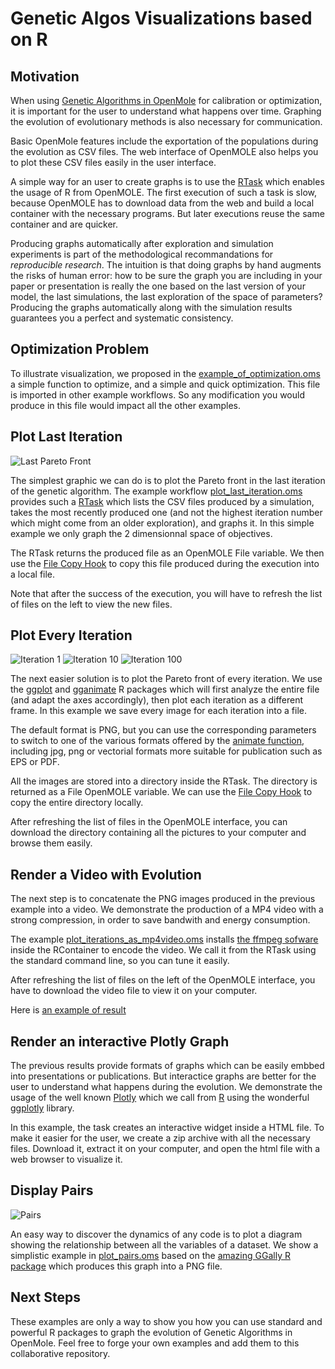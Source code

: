 # Genetic Algos Visualizations based on R

## Motivation

When using [Genetic Algorithms in OpenMole](https://next.openmole.org/Genetic+Algorithms.html) for calibration or optimization, it is important for the user to understand what happens over time.
Graphing the evolution of evolutionary methods is also necessary for communication. 

Basic OpenMole features include the exportation of the populations during the evolution as CSV files.
The web interface of OpenMOLE also helps you to plot these CSV files easily in the user interface. 

A simple way for an user to create graphs is to use the [RTask](https://next.openmole.org/R.html) which enables the usage of R 
from OpenMOLE. The first execution of such a task is slow, because OpenMOLE has to download data from the web and build a local container 
with the necessary programs. But later executions reuse the same container and are quicker. 

Producing graphs automatically after exploration and simulation experiments is part of the methodological recommandations for *reproducible research*. The intuition is that doing graphs by hand augments the risks of human error: how to be sure the graph you are including in your paper or presentation is really the one based on the last version of your model, the last simulations, the last exploration of the space of parameters? Producing the graphs automatically along with the simulation results guarantees you a perfect and systematic consistency.


## Optimization Problem

To illustrate visualization, we proposed in the [example_of_optimization.oms](./example_of_optimization.oms) a simple function 
to optimize, and a simple and quick optimization. 
This file is imported in other example workflows. 
So any modification you would produce in this file would impact all the other examples.


## Plot Last Iteration 

![Last Pareto Front](./example_results/last_Pareto.png)

The simplest graphic we can do is to plot the Pareto front in the last iteration of the genetic algorithm. 
The example workflow [plot_last_iteration.oms](./plot_last_iteration.oms) provides such a [RTask](https://next.openmole.org/R.html)
which lists the CSV files produced by a simulation, takes the most recently produced one (and not the highest iteration number which might come from an older exploration), and graphs it. 
In this simple example we only graph the 2 dimensionnal space of objectives. 

The RTask returns the produced file as an OpenMOLE File variable. 
We then use the [File Copy Hook](https://next.openmole.org/Hooks.html#Hooktocopyafile) to copy this file produced during the execution into a local file. 

Note that after the success of the execution, you will have to refresh the list of files on the left to view the new files. 

## Plot Every Iteration

![Iteration 1](./example_results/iteration0001.png) ![Iteration 10](./example_results/iteration0010.png) ![Iteration 100](./example_results/iteration0100.png)

The next easier solution is to plot the Pareto front of every iteration. 
We use the [ggplot](https://ggplot2.tidyverse.org/) and [gganimate](https://gganimate.com/articles/gganimate.html) R packages 
which will first analyze the entire file (and adapt the axes accordingly),
then plot each iteration as a different frame. 
In this example we save every image for each iteration into a file. 

The default format is PNG, but you can use the corresponding parameters to switch to one of the various formats offered by the [animate function](https://gganimate.com/reference/animate.html), including jpg, png or vectorial formats more suitable for publication such as EPS or PDF. 

All the images are stored into a directory inside the RTask. 
The directory is returned as a File OpenMOLE variable.
We can use the [File Copy Hook](https://next.openmole.org/Hooks.html#Hooktocopyafile) to copy the entire directory locally. 

After refreshing the list of files in the OpenMOLE interface, you can download the directory containing all the pictures to your computer and browse them easily.


## Render a Video with Evolution

The next step is to concatenate the PNG images produced in the previous example into a video. 
We demonstrate the production of a MP4 video with a strong compression, in order to save bandwith and energy consumption. 

The example [plot_iterations_as_mp4video.oms](./plot_iterations_as_mp4video.oms) installs [the ffmpeg sofware](https://ffmpeg.org/) inside the RContainer to encode the video. 
We call it from the RTask using the standard command line, so you can tune it easily. 

After refreshing the list of files on the left of the OpenMOLE interface, you have to download the video file to view it on your computer.

Here is [an example of result](./example_results/iterations_video.mp4)

## Render an interactive Plotly Graph

The previous results provide formats of graphs which can be easily embbed into presentations or publications.
But interactice graphs are better for the user to understand what happens during the evolution.
We demonstrate the usage of the well known [Plotly](https://plotly.com/) which we call from [R](https://www.r-project.org/) using the wonderful [ggplotly](https://plotly.com/ggplot2/extending-ggplotly/) library. 

In this example, the task creates an interactive widget inside a HTML file.
To make it easier for the user, we create a zip archive with all the necessary files. 
Download it, extract it on your computer, and open the html file with a web browser to visualize it.


## Display Pairs

![Pairs](./example_results/pairs.png)

An easy way to discover the dynamics of any code is to plot a diagram showing the relationship between all the variables of a dataset. 
We show a simplistic example in [plot_pairs.oms](./plot_pairs.oms) based on the [amazing GGally R package](http://ggobi.github.io/ggally/) which produces this graph into a PNG file.


## Next Steps

These examples are only a way to show you how you can use standard and powerful R packages to graph the evolution of Genetic Algorithms
in OpenMole. Feel free to forge your own examples and add them to this collaborative repository. 



